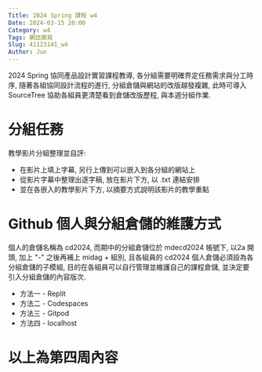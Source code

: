 ```yaml
---
Title: 2024 Spring 課程 w4
Date: 2024-03-15 20:00
Category: w4
Tags: 網誌撰寫
Slug: 41123141_w4
Author: Jun
---
```


2024 Spring 協同產品設計實習課程教導, 各分組需要明確界定任務需求與分工時序, 隨著各組協同設計流程的進行, 分組倉儲與網站的改版越發複雜, 此時可導入 SourceTree 協助各組員更清楚看到倉儲改版歷程, 與本週分組作業.


<!-- PELICAN_END_SUMMARY -->

# 分組任務
教學影片分組整理並自評:
* 在影片上填上字幕, 另行上傳到可以嵌入到各分組的網站上
* 從影片字幕中整理出逐字稿, 放在影片下方, 以 .txt 連結安排
* 並在各嵌入的教學影片下方, 以摘要方式說明該影片的教學重點

# Github 個人與分組倉儲的維護方式
個人的倉儲名稱為 cd2024, 而期中的分組倉儲位於 mdecd2024 帳號下, 以2a 開頭, 加上 "-" 之後再補上 midag + 組別, 且各組員的 cd2024 個人倉儲必須設為各分組倉儲的子模組, 目的在各組員可以自行管理並維護自己的課程倉儲, 並決定要引入分組倉儲的內容版次.
* 方法一 - Replit
* 方法二 - Codespaces
* 方法三 - Gitpod
* 方法四 - localhost



# 以上為第四周內容

